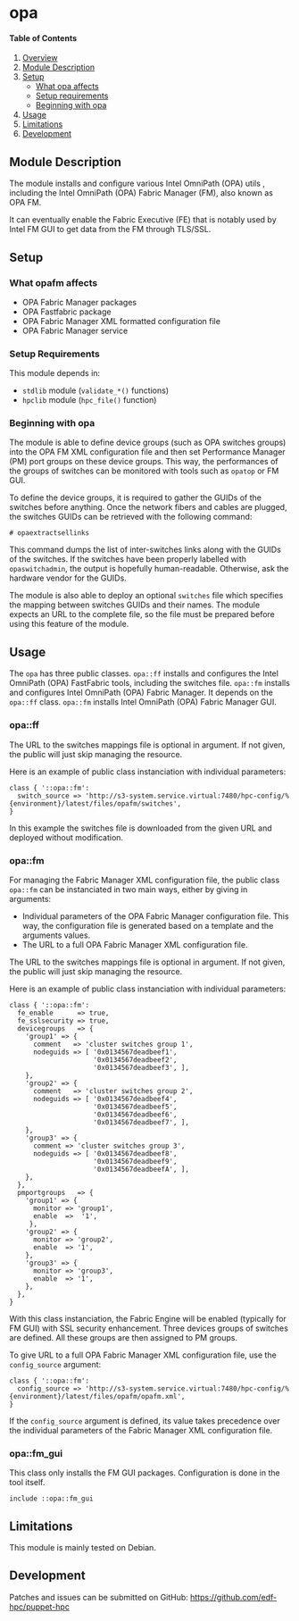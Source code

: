 # opa

#### Table of Contents

1. [Overview](#overview)
2. [Module Description](#module-description)
3. [Setup](#setup)
    * [What opa affects](#what-opa-affects)
    * [Setup requirements](#setup-requirements)
    * [Beginning with opa](#beginning-with-opa)
4. [Usage](#usage)
5. [Limitations](#limitations)
6. [Development](#development)

## Module Description

The module installs and configure various Intel OmniPath (OPA) utils , including the
Intel OmniPath (OPA) Fabric Manager (FM), also known as OPA FM.

It can eventually enable the Fabric Executive (FE) that is notably used by
Intel FM GUI to get data from the FM through TLS/SSL.

## Setup

### What opafm affects

* OPA Fabric Manager packages
* OPA Fastfabric package
* OPA Fabric Manager XML formatted configuration file
* OPA Fabric Manager service

### Setup Requirements

This module depends in:

* `stdlib` module (`validate_*()` functions)
* `hpclib` module (`hpc_file()` function)

### Beginning with opa

The module is able to define device groups (such as OPA switches groups) into
the OPA FM XML configuration file and then set Performance Manager (PM) port
groups on these device groups. This way, the performances of the groups of
switches can be monitored with tools such as `opatop` or FM GUI.

To define the device groups, it is required to gather the GUIDs of the switches
before anything. Once the network fibers and cables are plugged, the switches
GUIDs can be retrieved with the following command:

```
# opaextractsellinks
```

This command dumps the list of inter-switches links along with the GUIDs of the
switches. If the switches have been properly labelled with `opaswitchadmin`, the
output is hopefully human-readable. Otherwise, ask the hardware vendor for the
GUIDs.

The module is also able to deploy an optional `switches` file which specifies
the mapping between switches GUIDs and their names. The module expects an URL
to the complete file, so the file must be prepared before using this feature of
the module.

## Usage

The `opa` has three public classes. 
`opa::ff` installs and configures the Intel OmniPath (OPA) FastFabric tools, 
including the switches file.
`opa::fm` installs and configures Intel OmniPath (OPA) Fabric Manager. It 
depends on the `opa::ff` class.
`opa::fm` installs Intel OmniPath (OPA) Fabric Manager GUI.


### opa::ff

The URL to the switches mappings file is optional in argument. If not given, the
public will just skip managing the resource.

Here is an example of public class instanciation with individual parameters:

```
class { '::opa::fm':
  switch_source => 'http://s3-system.service.virtual:7480/hpc-config/%{environment}/latest/files/opafm/switches',
}
```
In this example the switches file is downloaded from the given URL and deployed 
without modification.

### opa::fm
 For managing the Fabric Manager XML configuration file, the public class 
`opa::fm` can be instanciated in two main ways, either by giving in arguments:

* Individual parameters of the OPA Fabric Manager configuration file. This way,
  the configuration file is generated based on a template and the arguments
  values.
* The URL to a full OPA Fabric Manager XML configuration file.

The URL to the switches mappings file is optional in argument. If not given, the
public will just skip managing the resource.

Here is an example of public class instanciation with individual parameters:

```
class { '::opa::fm':
  fe_enable      => true,
  fe_sslsecurity => true,
  devicegroups   => {
    'group1' => {
      comment   => 'cluster switches group 1',
      nodeguids => [ '0x0134567deadbeef1',
                     '0x0134567deadbeef2',
                     '0x0134567deadbeef3', ],
    },
    'group2' => {
      comment   => 'cluster switches group 2',
      nodeguids => [ '0x0134567deadbeef4',
                     '0x0134567deadbeef5',
                     '0x0134567deadbeef6',
                     '0x0134567deadbeef7', ],
    },
    'group3' => {
      comment => 'cluster switches group 3',
      nodeguids => [ '0x0134567deadbeef8',
                     '0x0134567deadbeef9',
                     '0x0134567deadbeefA', ],
    },
  },
  pmportgroups   => {
    'group1' => {
      monitor => 'group1',
      enable  =>  '1',
     },
    'group2' => {
      monitor => 'group2',
      enable  => '1',
    },
    'group3' => {
      monitor => 'group3',
      enable  => '1',
    },
  },
}

```

With this class instanciation, the Fabric Engine will be enabled (typically for
FM GUI) with SSL security enhancement. Three devices groups of switches are
defined. All these groups are then assigned to PM groups.

To give URL to a full OPA Fabric Manager XML configuration file, use the
`config_source` argument:

```
class { '::opa::fm':
  config_source => 'http://s3-system.service.virtual:7480/hpc-config/%{environment}/latest/files/opafm/opafm.xml',
}
```

If the `config_source` argument is defined, its value takes precedence over the
individual parameters of the Fabric Manager XML configuration file.

### opa::fm_gui

This class only installs the FM GUI packages. Configuration is done in the tool
itself. 

```
include ::opa::fm_gui
```

## Limitations

This module is mainly tested on Debian.

## Development

Patches and issues can be submitted on GitHub:
https://github.com/edf-hpc/puppet-hpc

